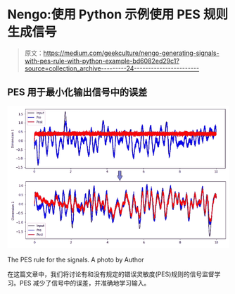 # Nengo:使用 Python 示例使用 PES 规则生成信号

> 原文：<https://medium.com/geekculture/nengo-generating-signals-with-pes-rule-with-python-example-bd6082ed29c1?source=collection_archive---------24----------------------->

## PES 用于最小化输出信号中的误差

![](img/a92d2665ed471e4dd32aec9dea8c8861.png)

The PES rule for the signals. A photo by Author

在这篇文章中，我们将讨论有和没有规定的错误灵敏度(PES)规则的信号监督学习。PES 减少了信号中的误差，并准确地学习输入。